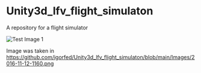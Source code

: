 # Unity3d_lfv_flight_simulaton
A repository for a flight simulator

![Test Image 1](Images/2016-11-12-1160.png)

Image was taken in https://github.com/igorfed/Unity3d_lfv_flight_simulaton/blob/main/Images/2016-11-12-1160.png
